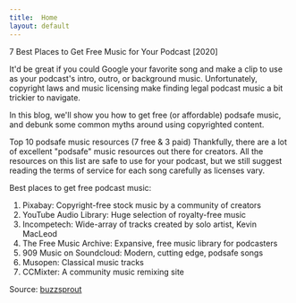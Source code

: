 ```yaml
---
title:  Home
layout: default
---
```


7 Best Places to Get Free Music for Your Podcast [2020]


It'd be great if you could Google your favorite song and make a clip to use as your podcast's intro, outro, or background music. Unfortunately, copyright laws and music licensing make finding legal podcast music a bit trickier to navigate.

In this blog, we'll show you how to get free (or affordable) podsafe music, and debunk some common myths around using copyrighted content.

Top 10 podsafe music resources (7 free & 3 paid)
Thankfully, there are a lot of excellent "podsafe" music resources out there for creators. All the resources on this list are safe to use for your podcast, but we still suggest reading the terms of service for each song carefully as licenses vary.

Best places to get free podcast music:

1. Pixabay: Copyright-free stock music by a community of creators
2. YouTube Audio Library: Huge selection of royalty-free music
3. Incompetech: Wide-array of tracks created by solo artist, Kevin MacLeod
4. The Free Music Archive: Expansive, free music library for podcasters
5. 909 Music on Soundcloud: Modern, cutting edge, podsafe songs
6. Musopen: Classical music tracks
7. CCMixter: A community music remixing site

Source: [buzzsprout](https://www.buzzsprout.com/blog/free-music-for-podcasts)
